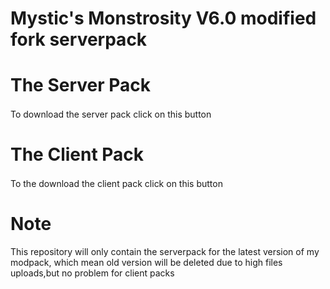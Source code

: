 # Mystic's Monstrosity V6.0 modified fork serverpack

# The Server Pack
To download the server pack click on this button [<img src=https://git-scm.com/favicon.ico height=16>](https://github.com/quentin452/Mystic-s-MonstrosityV6.0modifiedforkserverpack/releases)

# The Client Pack
To the download the client pack click on this button [<img src=https://media.forgecdn.net/avatars/130/458/636460205549127215.png height=16>](https://legacy.curseforge.com/minecraft/modpacks/mystics-monstrosity-v6-0-modified-fork/files/)

# Note
This repository will only contain the serverpack for the latest version of my modpack, which mean old version will be deleted due to high files uploads,but no problem for client packs

